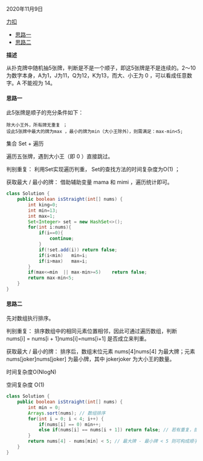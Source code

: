2020年11月9日

[力扣](https://leetcode-cn.com/problems/bu-ke-pai-zhong-de-shun-zi-lcof/)

- [思路一](#思路一)
- [思路二](#思路二)

**描述**

从扑克牌中随机抽5张牌，判断是不是一个顺子，即这5张牌是不是连续的。2～10为数字本身，A为1，J为11，Q为12，K为13，而大、小王为 0 ，可以看成任意数字。A 不能视为 14。

#### 思路一

此5张牌是顺子的充分条件如下：
```
除大小王外，所有牌无重复 ；
设此5张牌中最大的牌为max ，最小的牌为min（大小王除外），则需满足：max-min<5;
```
集合 Set + 遍历

遍历五张牌，遇到大小王（即 0 ）直接跳过。

判别重复： 利用Set实现遍历判重， Set的查找方法的时间复杂度为O(1) ；

获取最大 / 最小的牌： 借助辅助变量 mama 和 mimi ，遍历统计即可。

```java
class Solution {
    public boolean isStraight(int[] nums) {
        int king=0;
        int min=13;
        int max=1;
        Set<Integer> set = new HashSet<>();
        for(int i:nums){
            if(i==0){
                continue;
            }
            if(!set.add(i)) return false;
            if(i<min)   min=i;
            if(i>max)   max=i;
        }
        if(max<=min  || max-min>=5)    return false;
        return max-min<5;
    }
}
```

#### 思路二

先对数组执行排序。

判别重复： 排序数组中的相同元素位置相邻，因此可通过遍历数组，判断 nums[i] = nums[i + 1]nums[i]=nums[i+1] 是否成立来判重。

获取最大 / 最小的牌： 排序后，数组末位元素 nums[4]nums[4] 为最大牌；元素 nums[joker]nums[joker] 为最小牌，其中 jokerjoker 为大小王的数量。

时间复杂度O(NlogN)

空间复杂度 O(1)
```java
class Solution {
    public boolean isStraight(int[] nums) {
        int min = 0;
        Arrays.sort(nums); // 数组排序
        for(int i = 0; i < 4; i++) {
            if(nums[i] == 0) min++; 
            else if(nums[i] == nums[i + 1]) return false; // 若有重复，提前返回 false
        }
        return nums[4] - nums[min] < 5; // 最大牌 - 最小牌 < 5 则可构成顺子
    }
}
```

